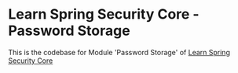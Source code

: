# Learn Spring Security Core - Password Storage
This is the codebase for Module 'Password Storage' of [Learn Spring Security Core](https://bit.ly/github-lssc)